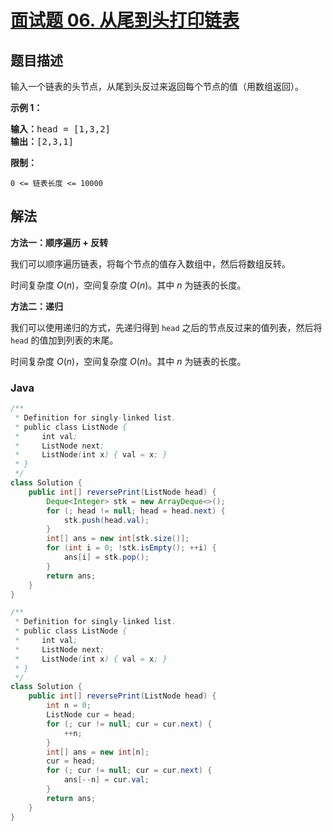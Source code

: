# [面试题 06. 从尾到头打印链表](https://leetcode.cn/problems/cong-wei-dao-tou-da-yin-lian-biao-lcof/)

## 题目描述

<p>输入一个链表的头节点，从尾到头反过来返回每个节点的值（用数组返回）。</p>



<p><strong>示例 1：</strong></p>

<pre><strong>输入：</strong>head = [1,3,2]
<strong>输出：</strong>[2,3,1]</pre>



<p><strong>限制：</strong></p>

<p><code>0 &lt;= 链表长度 &lt;= 10000</code></p>

## 解法

**方法一：顺序遍历 + 反转**

我们可以顺序遍历链表，将每个节点的值存入数组中，然后将数组反转。

时间复杂度 $O(n)$，空间复杂度 $O(n)$。其中 $n$ 为链表的长度。

**方法二：递归**

我们可以使用递归的方式，先递归得到 `head` 之后的节点反过来的值列表，然后将 `head` 的值加到列表的末尾。

时间复杂度 $O(n)$，空间复杂度 $O(n)$。其中 $n$ 为链表的长度。

### **Java**

```java
/**
 * Definition for singly-linked list.
 * public class ListNode {
 *     int val;
 *     ListNode next;
 *     ListNode(int x) { val = x; }
 * }
 */
class Solution {
    public int[] reversePrint(ListNode head) {
        Deque<Integer> stk = new ArrayDeque<>();
        for (; head != null; head = head.next) {
            stk.push(head.val);
        }
        int[] ans = new int[stk.size()];
        for (int i = 0; !stk.isEmpty(); ++i) {
            ans[i] = stk.pop();
        }
        return ans;
    }
}
```

```java
/**
 * Definition for singly-linked list.
 * public class ListNode {
 *     int val;
 *     ListNode next;
 *     ListNode(int x) { val = x; }
 * }
 */
class Solution {
    public int[] reversePrint(ListNode head) {
        int n = 0;
        ListNode cur = head;
        for (; cur != null; cur = cur.next) {
            ++n;
        }
        int[] ans = new int[n];
        cur = head;
        for (; cur != null; cur = cur.next) {
            ans[--n] = cur.val;
        }
        return ans;
    }
}
```
